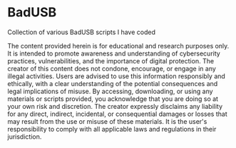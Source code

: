 # BadUSB
Collection of various BadUSB scripts I have coded

The content provided herein is for educational and research purposes only. It is intended to promote awareness and understanding of cybersecurity practices, vulnerabilities, and the importance of digital protection. The creator of this content does not condone, encourage, or engage in any illegal activities. Users are advised to use this information responsibly and ethically, with a clear understanding of the potential consequences and legal implications of misuse. By accessing, downloading, or using any materials or scripts provided, you acknowledge that you are doing so at your own risk and discretion. The creator expressly disclaims any liability for any direct, indirect, incidental, or consequential damages or losses that may result from the use or misuse of these materials. It is the user's responsibility to comply with all applicable laws and regulations in their jurisdiction.
